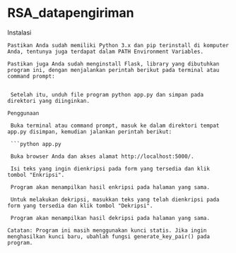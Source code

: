 # RSA_datapengiriman

Instalasi

    Pastikan Anda sudah memiliki Python 3.x dan pip terinstall di komputer Anda, tentunya juga terdapat dalam PATH Environment Variables.
    
    Pastikan juga Anda sudah menginstall Flask, library yang dibutuhkan program ini, dengan menjalankan perintah berikut pada terminal atau command prompt:

   ```pip install flask

    Setelah itu, unduh file program python app.py dan simpan pada direktori yang diinginkan.

Penggunaan

    Buka terminal atau command prompt, masuk ke dalam direktori tempat app.py disimpan, kemudian jalankan perintah berikut:
    
    ```python app.py

    Buka browser Anda dan akses alamat http://localhost:5000/.

    Isi teks yang ingin dienkripsi pada form yang tersedia dan klik tombol "Enkripsi".

    Program akan menampilkan hasil enkripsi pada halaman yang sama.

    Untuk melakukan dekripsi, masukkan teks yang telah dienkripsi pada form yang tersedia dan klik tombol "Dekripsi".

    Program akan menampilkan hasil dekripsi pada halaman yang sama.

Catatan: Program ini masih menggunakan kunci statis. Jika ingin menghasilkan kunci baru, ubahlah fungsi generate_key_pair() pada program.
